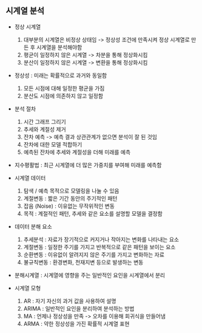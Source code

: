 ## 시계열 분석

- 정상 시계열
  1) 대부분의 시계열은 비정상 상태임
     -> 정상성 조건에 만족시켜 정상 시계열로 만든 후 시계열을 분석해야함
  2) 평균이 일정하지 않은 시계열 -> 차분을 통해 정상화시킴
  3) 분산이 일정하지 않은 시계열 -> 변환을 통해 정상화시킴

- 정상성 : 미래는 확률적으로 과거와 동일함
  1) 모든 시점에 대해 일정한 평균을 가짐
  2) 분산도 시점에 의존하지 않고 일정함

- 분석 절차
  1) 시간 그래프 그리기
  2) 추세와 계절성 제거
  3) 잔차 예측 -> 예측 결과 상관관계가 없으면 분석이 잘 된 것임
  4) 잔차에 대한 모델 적합하기
  5) 예측된 잔차에 추세와 계절성을 더해 미래를 예측

- 지수평활법 : 최근 시계열에 더 많은 가중치를 부여해 미래를 예측함

- 시계열 데이터
  1) 탐색 / 예측 목적으로 모델링을 나눌 수 있음
  2) 계절변동 : 짧은 기간 동안의 주기적인 패턴
  3) 잡음 (Noise) : 이유없는 무작위적인 변동
  4) 목적 : 계절적인 패턴, 추세와 같은 요소를 설명할 모델을 결정함

- 데이터 분해 요소
  1) 추세분석 : 자료가 장기적으로 커지거나 작아지는 변화를 나타내는 요소
  2) 계절변동 : 일정한 주기를 가지고 반복적으로 같은 패턴을 보이는 요소
  3) 순환변동 : 이유없이 알려지지 않은 주기를 가지고 변화하는 자료
  4) 불규칙변동 : 환경변화, 천재지변 등으로 발생하는 변동

- 분해시계열 : 시계열에 영향을 주는 일반적인 요인을 시계열에서 분리

- 시계열 모형
  1) AR : 자기 자신의 과거 값을 사용하여 설명
  2) ARIMA : 일반적인 요인을 분리하여 분석하는 방법
  3) MA : 언제나 정상성을 만족 -> 오차를 이용해 회귀식을 만들어냄
  4) ARMA : 약한 정상성을 가진 확률적 시계열 표현 
